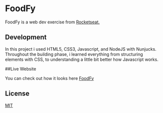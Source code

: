 # FoodFy

FoodFy is a web dev exercise from [Rocketseat.](https://rocketseat.com.br/.)

## Development

In this project i used HTML5, CSS3, Javascript, and NodeJS with Nunjucks. Throughout the building phase, i learned everything from structuring elements with CSS, to understanding a little bit better how Javascript works. 

##Live Website

You can check out how it looks here [FoodFy](https://estevao-lima.github.io/FoodFy/.)

## License
[MIT](https://choosealicense.com/licenses/mit/)
